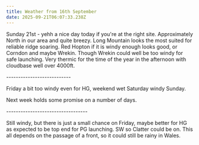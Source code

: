 ```yaml
---
title: Weather from 16th September
date: 2025-09-21T06:07:33.238Z
---
```

Sunday 21st - yehh a nice day today if you're at the right site.  Approximately North in our area and quite breezy.  Long Mountain looks the most suited for reliable ridge soaring.  Red Hopton if it is windy enough looks good, or Corndon and maybe Wrekin.  Though Wrekin could well be too windy for safe launching.  Very thermic for the time of the year in the afternoon with cloudbase well over 4000ft.

\---------------------------

Friday a bit too windy even for HG, weekend wet Saturday windy Sunday.  

Next week holds some promise on a number of days.

\----------------------------------

Still windy, but there is just a small chance on Friday, maybe better for HG as expected to be top end for PG launching.  SW so Clatter could be on.  This all depends on the passage of a front, so it could still be rainy in Wales.